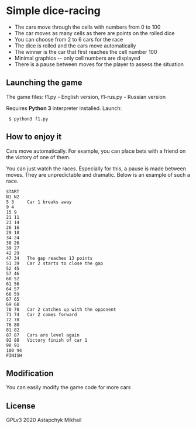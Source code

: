 # Simple dice-racing

* The cars move through the cells with numbers from 0 to 100
* The car moves as many cells as there are points on the rolled dice
* You can choose from 2 to 6 cars for the race
* The dice is rolled and the cars move automatically
* The winner is the car that first reaches the cell number 100
* Minimal graphics -- only cell numbers are displayed
* There is a pause between moves for the player to assess the situation


## Launching the game

The game files: f1.py - English version, f1-rus.py - Russian version

Requires **Python 3** interpreter installed. Launch:

     $ python3 f1.py


## How to enjoy it

Cars move automatically. For example, you can place bets with a friend on the victory of one of them.

You can just watch the races. Especially for this, a pause is made between moves. They are unpredictable and dramatic. Below is an example of such a race.


```
START
N1 N2
5 3     Car 1 breaks away
9 4
15 9
21 11
23 14
26 16
29 18
34 24
38 26
39 27
42 29
47 34   The gap reaches 13 points
51 39   Car 2 starts to close the gap
52 45
57 46
60 52
61 56
64 57
66 59
67 65
69 68
70 70   Car 2 catches up with the opponent
71 74   Car 2 comes forward
72 78
76 80
81 82
87 87   Cars are level again
92 88   Victory finish of car 1
98 91
100 94
FINISH
```

## Modification

You can easily modify the game code for more cars


## License

GPLv3 2020 Astapchyk Mikhail
